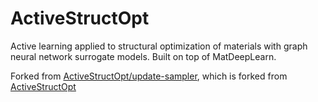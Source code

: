 # ActiveStructOpt

Active learning applied to structural optimization of materials with graph neural network surrogate models. Built on top of MatDeepLearn. 

Forked from [ActiveStructOpt/update-sampler](https://github.com/akshaydaf/ActiveStructOpt/tree/update-sampler), which is forked from [ActiveStructOpt](https://github.com/Fung-Lab/ActiveStructOpt)
